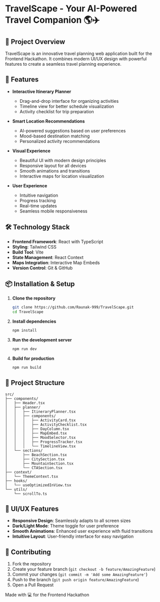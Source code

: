 # TravelScape - Your AI-Powered Travel Companion 🌎✈️

## 🌟 Project Overview

TravelScape is an innovative travel planning web application built for the Frontend Hackathon. It combines modern UI/UX design with powerful features to create a seamless travel planning experience.

## 🚀 Features

- **Interactive Itinerary Planner**
  - Drag-and-drop interface for organizing activities
  - Timeline view for better schedule visualization
  - Activity checklist for trip preparation

- **Smart Location Recommendations**
  - AI-powered suggestions based on user preferences
  - Mood-based destination matching
  - Personalized activity recommendations

- **Visual Experience**
  - Beautiful UI with modern design principles
  - Responsive layout for all devices
  - Smooth animations and transitions
  - Interactive maps for location visualization

- **User Experience**
  - Intuitive navigation
  - Progress tracking
  - Real-time updates
  - Seamless mobile responsiveness

## 🛠️ Technology Stack

- **Frontend Framework**: React with TypeScript
- **Styling**: Tailwind CSS
- **Build Tool**: Vite
- **State Management**: React Context
- **Maps Integration**: Interactive Map Embeds
- **Version Control**: Git & GitHub

## 📦 Installation & Setup

1. **Clone the repository**
   ```bash
   git clone https://github.com/Raunak-999/TravelScape.git
   cd TravelScape
   ```

2. **Install dependencies**
   ```bash
   npm install
   ```

3. **Run the development server**
   ```bash
   npm run dev
   ```

4. **Build for production**
   ```bash
   npm run build
   ```

## 🎯 Project Structure

```
src/
├── components/
│   ├── Header.tsx
│   ├── planner/
│   │   ├── ItineraryPlanner.tsx
│   │   ├── components/
│   │   │   ├── ActivityCard.tsx
│   │   │   ├── ActivityChecklist.tsx
│   │   │   ├── DayColumn.tsx
│   │   │   ├── MapEmbed.tsx
│   │   │   ├── MoodSelector.tsx
│   │   │   ├── ProgressTracker.tsx
│   │   │   └── TimelineView.tsx
│   └── sections/
│       ├── BeachSection.tsx
│       ├── CitySection.tsx
│       ├── MountainSection.tsx
│       └── CTASection.tsx
├── context/
│   └── ThemeContext.tsx
├── hooks/
│   └── useOptimizedInView.tsx
└── utils/
    └── scrollTo.ts
```

## 🎨 UI/UX Features

- **Responsive Design**: Seamlessly adapts to all screen sizes
- **Dark/Light Mode**: Theme toggle for user preference
- **Smooth Animations**: Enhanced user experience with fluid transitions
- **Intuitive Layout**: User-friendly interface for easy navigation

## 🤝 Contributing

1. Fork the repository
2. Create your feature branch (`git checkout -b feature/AmazingFeature`)
3. Commit your changes (`git commit -m 'Add some AmazingFeature'`)
4. Push to the branch (`git push origin feature/AmazingFeature`)
5. Open a Pull Request


Made with 💻 for the Frontend Hackathon 

